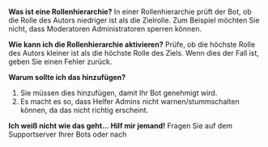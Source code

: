 **Was ist eine Rollenhierarchie?** In einer Rollenhierarchie prüft der Bot, ob die Rolle des Autors niedriger ist als die Zielrolle. Zum Beispiel möchten Sie nicht, dass Moderatoren Administratoren sperren können.

**Wie kann ich die Rollenhierarchie aktivieren?** Prüfe, ob die höchste Rolle des Autors kleiner ist als die höchste Rolle des Ziels. Wenn dies der Fall ist, geben Sie einen Fehler zurück.

**Warum sollte ich das hinzufügen?**

1. Sie müssen dies hinzufügen, damit Ihr Bot genehmigt wird.
2. Es macht es so, dass Helfer Admins nicht warnen/stummschalten können, da das nicht richtig erscheint.

**Ich weiß nicht wie das geht... Hilf mir jemand!** Fragen Sie auf dem Supportserver Ihrer Bots oder nach